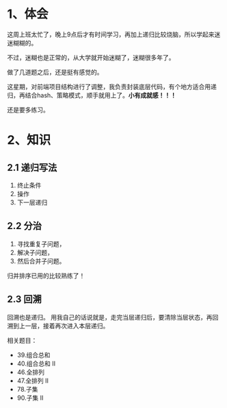 # 1、体会
这周上班太忙了，晚上9点后才有时间学习，再加上递归比较烧脑，所以学起来迷迷糊糊的。

不过，迷糊也是正常的，从大学就开始迷糊了，迷糊很多年了。

做了几道题之后，还是挺有感觉的。

这星期，对前端项目结构进行了调整，我负责封装底层代码，有个地方适合用递归，再结合hash、策略模式，顺手就用上了。**小有成就感！！！**

还是要多练习。

# 2、知识
## 2.1 递归写法
  1. 终止条件
  2. 操作
  3. 下一层递归
## 2.2 分治
  1. 寻找重复子问题，
  2. 解决子问题，
  3. 然后合并子问题。

  归并排序已用的比较熟练了！
## 2.3 回溯
回溯也是递归。
用我自己的话说就是，走完当层递归后，要清除当层状态，再回溯到上一层，接着再次进入本层递归。

相关题目：
- 39.组合总和
- 40.组合总和 II
- 46.全排列
- 47.全排列 II
- 78.子集
- 90.子集 II
